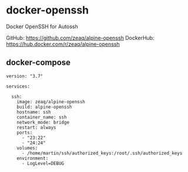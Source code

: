 # docker-openssh
Docker OpenSSH for Autossh

GitHub: https://github.com/zeaq/alpine-openssh
DockerHub: https://hub.docker.com/r/zeaq/alpine-openssh 

## docker-compose

	version: "3.7"
	
	services:
	
	  ssh:
	    image: zeaq/alpine-openssh
	    build: alpine-openssh
	    hostname: ssh
	    container_name: ssh
	    network_mode: bridge
	    restart: always
	    ports:
          - "23:22"
          - "24:24"
	    volumes:
	      - /home/martin/ssh/authorized_keys:/root/.ssh/authorized_keys
	    environment:
	      - LogLevel=DEBUG

